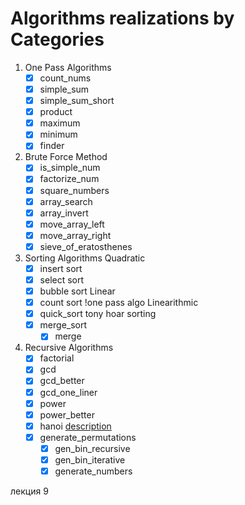 # Algorithms realizations by Categories

1. One Pass Algorithms
   - [x] count_nums
   - [x] simple_sum 
   - [x] simple_sum_short
   - [x] product
   - [x] maximum
   - [x] minimum
   - [x] finder

2. Brute Force Method
   - [x] is_simple_num
   - [x] factorize_num
   - [x] square_numbers
   - [x] array_search
   - [x] array_invert
   - [x] move_array_left
   - [x] move_array_right
   - [x] sieve_of_eratosthenes
   
3. Sorting Algorithms
   Quadratic
   - [x] insert sort
   - [x] select sort
   - [x] bubble sort
   Linear
   - [x] count sort !one pass algo
   Linearithmic
   - [x] quick_sort tony hoar sorting
   - [x] merge_sort
     - [x] merge

3. Recursive Algorithms
   - [x] factorial
   - [x] gcd
   - [x] gcd_better
   - [x] gcd_one_liner
   - [x] power
   - [x] power_better
   - [x] hanoi [description](https://pythobyte.com/tower-of-hanoi-python-01725/)
   - [x] generate_permutations
     - [x] gen_bin_recursive
     - [x] gen_bin_iterative
     - [x] generate_numbers
   
лекция 9